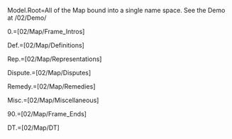 Model.Root=All of the Map bound into a single name space.  See the Demo at /02/Demo/

0.=[02/Map/Frame_Intros]

Def.=[02/Map/Definitions]

Rep.=[02/Map/Representations]

Dispute.=[02/Map/Disputes]

Remedy.=[02/Map/Remedies]

Misc.=[02/Map/Miscellaneous]

90.=[02/Map/Frame_Ends]

DT.=[02/Map/DT]